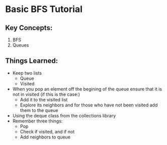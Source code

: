 # Basic BFS Tutorial

## Key Concepts:

1. BFS
2. Queues

## Things Learned:

- Keep two lists
  - Queue
  - Visited
- When you pop an element off the begining of the queue ensure that it is not in visited (if this is the case:)
  - Add it to the visited list
  - Explore its neighbors and for those who have not been visited add them to the queue
- Using the deque class from the collections library
- Remember three things:
  - Pop
  - Check if visited, and if not
  - Add neighbors to queue
